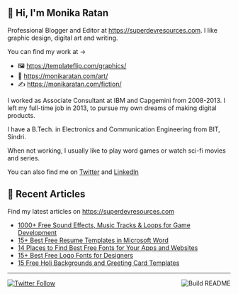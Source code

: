 ## 👋 Hi, I'm Monika Ratan

Professional Blogger and Editor at https://superdevresources.com. I like graphic design, digital art and writing.

You can find my work at → 
- 🖼 https://templateflip.com/graphics/
- 🎨 https://monikaratan.com/art/
- ✍ https://monikaratan.com/fiction/

I worked as Associate Consultant at IBM and Capgemini from 2008-2013. I left my full-time job in 2013, to pursue my own dreams of making digital products.

I have a B.Tech. in Electronics and Communication Engineering from BIT, Sindri.

When not working, I usually like to play word games or watch sci-fi movies and series.

You can also find me on [Twitter](https://twitter.com/monikaratan) and [LinkedIn](https://www.linkedin.com/in/monika-ratan-66207531)


## 📝 Recent Articles

Find my latest articles on https://superdevresources.com

<!-- FEED-START -->
- [1000+ Free Sound Effects, Music Tracks & Loops for Game Development](https://superdevresources.com/free-music-sound-effects-games/)
- [15+ Best Free Resume Templates in Microsoft Word](https://superdevresources.com/resume-templates-word/)
- [14 Places to Find Best Free Fonts for Your Apps and Websites](https://superdevresources.com/best-free-fonts-for-apps-and-websites/)
- [15+ Best Free Logo Fonts for Designers](https://superdevresources.com/logo-fonts/)
- [15 Free Holi Backgrounds and Greeting Card Templates](https://superdevresources.com/free-holi-backgrounds-greeting-templates/)
<!-- FEED-END -->

---
[![Twitter Follow](https://img.shields.io/twitter/follow/monikaratan?label=Follow&style=social)](https://twitter.com/monikaratan) <a href="https://github.com/monikaratan/monikaratan/actions"><img src="https://github.com/monikaratan/monikaratan/workflows/Build%20README/badge.svg?branch=main" align="right" alt="Build README"></a>